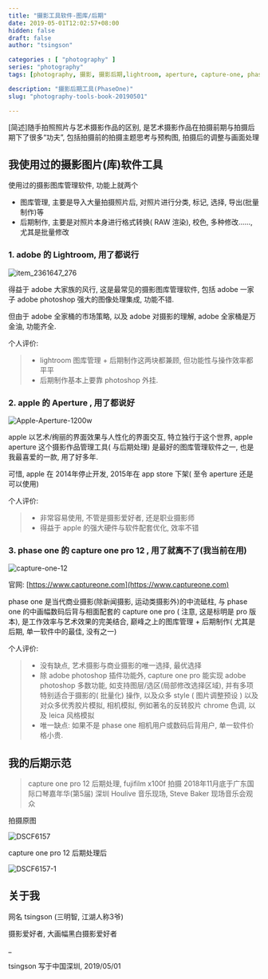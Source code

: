 ```yaml
---
title: "摄影工具软件-图库/后期"
date: 2019-05-01T12:02:57+08:00
hidden: false
draft: false
author: "tsingson"

categories : [ "photography" ]
series: "photography"
tags: [photography, 摄影, 摄影后期,lightroom, aperture, capture-one, phase-one]

description: "摄影后期工具(PhaseOne)"
slug: "photography-tools-book-20190501"

---
```


[简述]随手拍照照片与艺术摄影作品的区别, 是艺术摄影作品在拍摄前期与拍摄后期下了很多“功夫”, 包括拍摄前的拍摄主题思考与预构图, 拍摄后的调整与画面处理 
<!--more-->



## 我使用过的摄影图片(库)软件工具

使用过的摄影图库管理软件, 功能上就两个

* 图库管理, 主要是导入大量拍摄照片后, 对照片进行分类, 标记, 选择, 导出(批量制作)等
* 后期制作, 主要是对照片本身进行格式转换( RAW 渲染), 校色, 多种修改......, 尤其是批量修改

### 1. adobe 的 Lightroom, 用了都说行

![item_2361647_276](/photography/assets/item_2361647_276.png)

得益于 adobe 大家族的风行, 这是最常见的摄影图库管理软件, 包括 adobe 一家子 adobe photoshop 强大的图像处理集成, 功能不错.

但由于 adobe 全家桶的市场策略, 以及 adobe 对摄影的理解, adobe 全家桶是万金油, 功能齐全.

个人评价:

> * lightroom 图库管理 + 后期制作这两块都兼顾, 但功能性与操作效率都平平
> * 后期制作基本上要靠 photoshop 外挂.



### 2. apple 的 Aperture , 用了都说好

![Apple-Aperture-1200w](/photography/assets/Apple-Aperture-1200w.jpg)


apple 以艺术/绚丽的界面效果与人性化的界面交互, 特立独行于这个世界, apple aperture 这个摄影作品管理工具( 与后期处理) 是最好的图库管理软件之一, 也是我最喜爱的一款, 用了好多年.

可惜, apple 在 2014年停止开发, 2015年在 app store 下架( 至令 aperture 还是可以使用)

个人评价:

> * 非常容易使用, 不管是摄影爱好者, 还是职业摄影师
> * 得益于 apple 的强大硬件与软件配套优化, 效率不错

### 3. phase one 的 capture one pro 12 , 用了就离不了(我当前在用)
![capture-one-12](/photography/assets/capture-one-12.png)



官网: [https://www.captureone.com](https://www.captureone.com)

phase one 是当代商业摄影(除新闻摄影, 运动类摄影外)的中流砥柱, 与 phase one 的中画幅数码后背与相面配套的 capture one pro ( 注意, 这是标明是 pro 版本), 是工作效率与艺术效果的完美结合, 巅峰之上的图库管理 + 后期制作( 尤其是后期, 单一软件中的最佳, 没有之一)

个人评价:

> * 没有缺点, 艺术摄影与商业摄影的唯一选择, 最优选择
> * 除 adobe photoshop 插件功能外,  capture one pro 能实现 adobe photoshop 多数功能, 如支持图层/选区(局部修改选择区域), 并有多项特别适合于摄影的( 批量化) 操作, 以及众多 style ( 图片调整预设 ) 以及对众多优秀胶片模拟, 相机模拟, 例如著名的反转胶片 chrome 色调, 以及 leica 风格模拟
> * 唯一缺点:  如果不是 phase one 相机用户或数码后背用户, 单一软件价格小贵.



## 我的后期示范

> capture one pro 12 后期处理,  fujifilm x100f 拍摄
> 2018年11月底于广东国际口琴嘉年华(第5届) 深圳 Houlive 音乐现场, Steve Baker 现场音乐会观众



拍摄原图

![DSCF6157](/photography/assets/DSCF6157.jpg)

capture one pro 12 后期处理后

![DSCF6157-1](/photography/assets/DSCF6157-1.jpg)


## 关于我

网名 tsingson (三明智, 江湖人称3爷)

摄影爱好者, 大画幅黑白摄影爱好者

 

 


_

 tsingson 写于中国深圳, 2019/05/01
